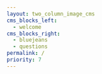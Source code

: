 ```yaml
---
layout: two_column_image_cms
cms_blocks_left:
  - welcome
cms_blocks_right:
  - bluejeans
  - questions
permalink: /
priority: 7
---
```

